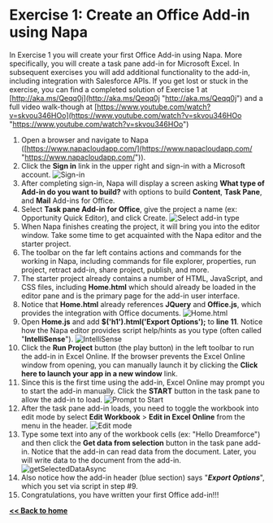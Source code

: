 # Exercise 1: Create an Office Add-in using Napa #
In Exercise 1 you will create your first Office Add-in using Napa. More specifically, you will create a task pane add-in for Microsoft Excel. In subsequent exercises you will add additional functionality to the add-in, including integration with Salesforce APIs. If you get lost or stuck in the exercise, you can find a completed solution of Exercise 1 at [http://aka.ms/Qeqq0j](http://aka.ms/Qeqq0j "http://aka.ms/Qeqq0j") and a full video walk-though at [https://www.youtube.com/watch?v=skvou346HOo](https://www.youtube.com/watch?v=skvou346HOo "https://www.youtube.com/watch?v=skvou346HOo")

1. Open a browser and navigate to Napa ([https://www.napacloudapp.com/](https://www.napacloudapp.com/ "https://www.napacloudapp.com/")).
2. Click the **Sign in** link in the upper right and sign-in with a Microsoft account.
![Sign-in](http://i.imgur.com/IpnTOaX.png)
3. After completing sign-in, Napa will display a screen asking **What type of Add-in do you want to build?** with options to build **Content**, **Task Pane**, and **Mail** Add-ins for Office.
4. Select **Task pane Add-in for Office**, give the project a name (ex: Opportunity Quick Editor), and click Create.
![Select add-in type](http://i.imgur.com/tsWjgW7.png)
5. When Napa finishes creating the project, it will bring you into the editor window. Take some time to get acquainted with the Napa editor and the starter project.
6. The toolbar on the far left contains actions and commands for the working in Napa, including commands for file explorer, properties, run project, retract add-in, share project, publish, and more.
7. The starter project already contains a number of HTML, JavaScript, and CSS files, including **Home.html** which should already be loaded in the editor pane and is the primary page for the add-in user interface.
8. Notice that **Home.html** already references **JQuery** and **Office.js**, which provides the integration with Office documents.
![Home.html](http://i.imgur.com/5ckxf8B.png)
9. Open **Home.js** and add **$('h1').html('Export Options');** to **line 11**. Notice how the Napa editor provides script help/hints as you type (often called "**IntelliSense**").
![IntelliSense](http://i.imgur.com/7nIh0Jr.png)
10. Click the **Run Project** button (the play button) in the left toolbar to run the add-in in Excel Online. If the browser prevents the Excel Online window from opening, you can manually launch it by clicking the **Click here to launch your app in a new window** link.
11. Since this is the first time using the add-in, Excel Online may prompt you to start the add-in manually. Click the **START** button in the task pane to allow the add-in to load.
![Prompt to Start](http://i.imgur.com/9tvINlz.png)
12. After the task pane add-in loads, you need to toggle the workbook into edit mode by select **Edit Workbook** > **Edit in Excel Online** from the menu in the header.
![Edit mode](http://i.imgur.com/0FWnH1B.png)
13. Type some text into any of the workbook cells (ex: "Hello Dreamforce") and then click the **Get data from selection** button in the task pane add-in. Notice that the add-in can read data from the document. Later, you will write data to the document from the add-in.
![getSelectedDataAsync](http://i.imgur.com/zqMP6zp.png)
14. Also notice how the add-in header (blue section) says "***Export Options***", which you set via script in step #9.
15. Congratulations, you have written your first Office add-in!!!

**[<< Back to home](https://github.com/OfficeDev/Salesforce-Addin-Workshop)**